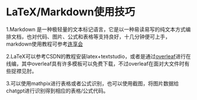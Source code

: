 # LaTeX/Markdown使用技巧 


1.Markdown 是一种极轻量的文本标记语言，它是以一种易读易写的纯文本方式编排文档，也对代码、图片、公式和表格等支持良好，十几分钟便可上手，markdown使用教程可参考[连享会](https://mp.weixin.qq.com/s/iGQGDT498TMOYvapla3sHA)

2.LaTeX可以参考CSDN的教程安装latex+textstudio，或者是通过[overleaf](https://cn.overleaf.com/)进行在线编，其中overleaf具有许多模板可以免费下载，不过overleaf在面对大文件时有些捉襟见肘。

3.可以使用mathpix进行表格或者公式识别，也可以使用截图，将图片数据给chatgpt进行识别得到相应的表格/公式代码。






